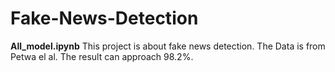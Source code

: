 # Fake-News-Detection

**All_model.ipynb** This project is about fake news detection. The Data is from Petwa el al. The result can approach 98.2%.

